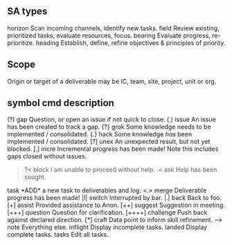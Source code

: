 SA types
--------

horizon     Scan incoming channels, identify new tasks.
field       Review existing, prioritized tasks, evaluate resources, focus.
bearing     Evaluate progress, re-prioritize.
heading     Establish, define, refine objectives & principles of priority.

Scope
-----
Origin or target of a deliverable may be IC, team, site, project, unit or org.

symbol  cmd         description
--------------------------------------------------------------------------
(?)     gap         Question, or open an issue if not quick to close.
(.)     issue       An issue has been created to track a gap.
{?}     grok        Some knowledge needs to be implemented / consolidated.
{.}     hack        Some knowledge _has_ been implemented / consolidated.
[?]     unex        An unexpected result, but not yet blocked.
[.]     incre       Incremental progress has been made!
                      Note this includes gaps closed without issues.
>?<     block       I am unable to proceed without help.
>.<     ask         Help has been sought.
<?>     task        *ADD* a new task to deliverables and log.
<.>     merge       Deliverable progress has been made!
|!|     switch      Interrupted by bar.
|.|     back        Back to foo.
[+]     assist      Provided assistance to Anon.
[++]    suggest     Suggestion in meeting.
[+++]   question    Question for clarification.
[++++]  challenge   Push back against declared direction.
[*]     craft       Data point to inform skill refinement.
-->     note        Everything else.

        inflight    Display incomplete tasks.
        landed      Display complete tasks.
        tasks       Edit all tasks.

